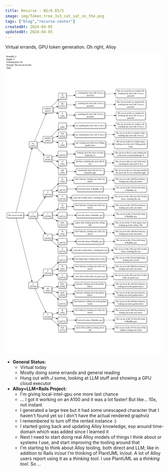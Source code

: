 ```yaml
---
title: Recurse - W2/6 D5/5
image: img/Token_tree_3x3_cat_sat_on_the.png
tags: ["blog","recurse-center"]
createdAt: 2024-04-05
updatedAt: 2024-04-05
---
```


Virtual errands, GPU token generation. Oh right, Alloy

![Token tree 3x3 cat sat on the](img/Token_tree_3x3_cat_sat_on_the.png)

* **General Status:**
  * Virtual today
  * Mostly doing some errands and general reading
  * Hung out with *J* some, looking at LLM stuff and showing a GPU cloud executor
* **Alloy+LLM+Rails Project:**
  * I'm giving local-intel-gpu one more last chance
  * ... I got it working on an A100 and it was a lot faster! But like... 10x, not instant
  * I generated a large tree but it had some unescaped character that I haven't found yet so I don't have the actual rendered graphviz
  * I remembered to turn off the rented instance :)
  * I started going back and updating Alloy knowledge, esp around time-domain which was added since I learned it
  * Next I need to start doing real Alloy models of things I think about or systems I use, and start improving the tooling around that
  * I'm starting to think about Alloy tooling, both direct and LLM; like in addition to Rails in/out I'm thinking of PlantUML in/out. A lot of Alloy users report using it as a *thinking tool*. I use PlantUML as a *thinking tool*. So ...
